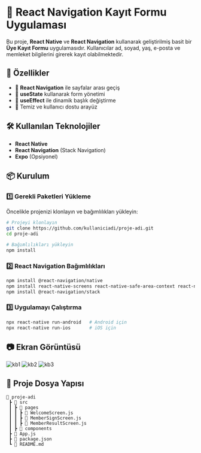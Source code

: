 # 📱 React Navigation Kayıt Formu Uygulaması

Bu proje, **React Native** ve **React Navigation** kullanarak geliştirilmiş basit bir **Üye Kayıt Formu** uygulamasıdır. Kullanıcılar ad, soyad, yaş, e-posta ve memleket bilgilerini girerek kayıt olabilmektedir.

## 🚀 Özellikler
- 📌 **React Navigation** ile sayfalar arası geçiş
- 📌 **useState** kullanarak form yönetimi
- 📌 **useEffect** ile dinamik başlık değiştirme
- 📌 Temiz ve kullanıcı dostu arayüz

## 🛠️ Kullanılan Teknolojiler
- **React Native**
- **React Navigation** (Stack Navigation)
- **Expo** (Opsiyonel)

## 📦 Kurulum

### 1️⃣ Gerekli Paketleri Yükleme
Öncelikle projenizi klonlayın ve bağımlılıkları yükleyin:
```bash
# Projeyi klonlayın
git clone https://github.com/kullaniciadi/proje-adi.git
cd proje-adi

# Bağımlılıkları yükleyin
npm install
```

### 2️⃣ React Navigation Bağımlılıkları
```bash
npm install @react-navigation/native
npm install react-native-screens react-native-safe-area-context react-native-gesture-handler react-native-reanimated react-native-vector-icons
npm install @react-navigation/stack
```

### 3️⃣ Uygulamayı Çalıştırma
```bash
npx react-native run-android   # Android için
npx react-native run-ios       # iOS için
```

## 📷 Ekran Görüntüsü
 ![kb1](https://github.com/user-attachments/assets/045c5ab5-0fb2-48b6-adac-c0508748048d) ![kb2](https://github.com/user-attachments/assets/050a005f-30b4-4e5e-9569-5f0bf10dd95c) ![kb3](https://github.com/user-attachments/assets/52c95bda-2d10-4448-b0fc-c74a1298608a)




## 📌 Proje Dosya Yapısı
```
📂 proje-adi
 ┣ 📂 src
 ┃ ┣ 📂 pages
 ┃ ┃ ┣ 📜 WelcomeScreen.js
 ┃ ┃ ┣ 📜 MemberSignScreen.js
 ┃ ┃ ┣ 📜 MemberResultScreen.js
 ┃ ┣ 📂 components
 ┣ 📜 App.js
 ┣ 📜 package.json
 ┗ 📜 README.md
```
